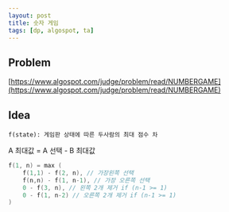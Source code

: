 ```yaml
---
layout: post
title: 숫자 게임
tags: [dp, algospot, ta]
---
```

## Problem
[https://www.algospot.com/judge/problem/read/NUMBERGAME](https://www.algospot.com/judge/problem/read/NUMBERGAME)

## Idea

`f(state): 게임판 상태에 따른 두사람의 최대 점수 차` <br>

A 최대값 = A 선택 - B 최대값<br>

``` c
f(1, n) = max (
    f(1,1) - f(2, n), // 가장왼쪽 선택
    f(n,n) - f(1, n-1), // 가장 오른쪽 선택
    0 - f(3, n), // 왼쪽 2개 제거 if (n-1 >= 1)
    0 - f(1, n-2) // 오른쪽 2개 제거 if (n-1 >= 1)
)
```